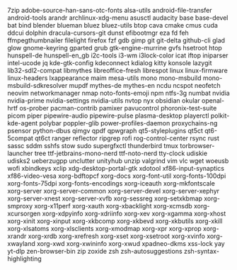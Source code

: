 7zip
adobe-source-han-sans-otc-fonts
alsa-utils
android-file-transfer
android-tools
arandr
archlinux-xdg-menu
asusctl
audacity
base
base-devel
bat
bind
blender
blueman
bluez
bluez-utils
btop
cava
cmake
cmus
cuda
ddcui
dolphin
dracula-cursors-git
dunst
efibootmgr
eza
fd
feh
ffmpegthumbnailer
filelight
firefox
fzf
gdb
gimp
git
git-delta
github-cli
glad
glow
gnome-keyring
gparted
grub
gtk-engine-murrine
gvfs
hsetroot
htop
hunspell-de
hunspell-en_gb
i2c-tools
i3-wm
i3lock-color
icat
iftop
iniparser
intel-ucode
jq
kde-gtk-config
kdeconnect
kdialog
kitty
konsole
lazygit
lib32-sdl2-compat
libmythes
libreoffice-fresh
librespot
linux
linux-firmware
linux-headers
lxappearance
maim
mesa-utils
mono
mono-msbuild
mono-msbuild-sdkresolver
mupdf
mythes-de
mythes-en
ncdu
ncspot
neofetch
neovim
networkmanager
nmap
noto-fonts-emoji
npm
ntfs-3g
numbat
nvidia
nvidia-prime
nvidia-settings
nvidia-utils
nvtop
nyx
obsidian
okular
openal-hrtf
os-prober
pacman-contrib
pamixer
pavucontrol
phoronix-test-suite
picom
piper
pipewire-audio
pipewire-pulse
plasma-desktop
playerctl
polkit-kde-agent
polybar
poppler-glib
power-profiles-daemon
proxychains-ng
psensor
python-dbus
qimgv
qpdf
qpwgraph
qt5-styleplugins
qt5ct
qt6-5compat
qt6ct
ranger
reflector
ripgrep
rofi
rog-control-center
rsync
rust
sassc
sddm
sshfs
stow
sudo
supergfxctl
thunderbird
tmux
torbrowser-launcher
tree
ttf-jetbrains-mono-nerd
ttf-noto-nerd
tty-clock
udiskie
udisks2
ueberzugpp
unclutter
unityhub
unzip
valgrind
vim
vlc
wget
woeusb
wofi
xbindkeys
xclip
xdg-desktop-portal-gtk
xdotool
xf86-input-synaptics
xf86-video-vesa
xorg-bdftopcf
xorg-docs
xorg-font-util
xorg-fonts-100dpi
xorg-fonts-75dpi
xorg-fonts-encodings
xorg-iceauth
xorg-mkfontscale
xorg-server
xorg-server-common
xorg-server-devel
xorg-server-xephyr
xorg-server-xnest
xorg-server-xvfb
xorg-sessreg
xorg-setxkbmap
xorg-smproxy
xorg-x11perf
xorg-xauth
xorg-xbacklight
xorg-xcmsdb
xorg-xcursorgen
xorg-xdpyinfo
xorg-xdriinfo
xorg-xev
xorg-xgamma
xorg-xhost
xorg-xinit
xorg-xinput
xorg-xkbcomp
xorg-xkbevd
xorg-xkbutils
xorg-xkill
xorg-xlsatoms
xorg-xlsclients
xorg-xmodmap
xorg-xpr
xorg-xprop
xorg-xrandr
xorg-xrdb
xorg-xrefresh
xorg-xset
xorg-xsetroot
xorg-xvinfo
xorg-xwayland
xorg-xwd
xorg-xwininfo
xorg-xwud
xpadneo-dkms
xss-lock
yay
yt-dlp
zen-browser-bin
zip
zoxide
zsh
zsh-autosuggestions
zsh-syntax-highlighting
